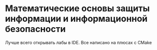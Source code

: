 # Математические основы защиты информации и информационной безопасности
Лучше всего открывать лабы в IDE. Все написано на плюсах с CMake
